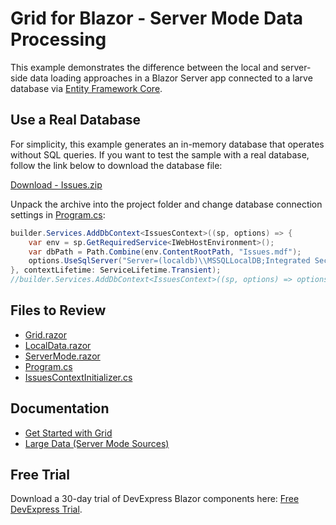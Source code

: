 # Grid for Blazor - Server Mode Data Processing
This example demonstrates the difference between the local and server-side data loading approaches in a Blazor Server app connected to a larve database via [Entity Framework Core](https://learn.microsoft.com/en-us/ef/core/).

## Use a Real Database
For simplicity, this example generates an in-memory database that operates without SQL queries. If you want to test the sample with a real database, follow the link below to download the database file:

[Download - Issues.zip](https://www.dropbox.com/s/fu8j0l1r3fkj1vd/Issues.zip?dl=0)

Unpack the archive into the project folder and change database connection settings in [Program.cs](./CS/Program.cs):
```cs
builder.Services.AddDbContext<IssuesContext>((sp, options) => {
    var env = sp.GetRequiredService<IWebHostEnvironment>();
    var dbPath = Path.Combine(env.ContentRootPath, "Issues.mdf");
    options.UseSqlServer("Server=(localdb)\\MSSQLLocalDB;Integrated Security=true;AttachDbFileName=" + dbPath);
}, contextLifetime: ServiceLifetime.Transient);
//builder.Services.AddDbContext<IssuesContext>((sp, options) => options.UseInMemoryDatabase("Issues"), contextLifetime: ServiceLifetime.Transient);
```

## Files to Review

- [Grid.razor](./CS/Pages/Grid.razor)
- [LocalData.razor](./CS/Pages/LocalData.razor)
- [ServerMode.razor](./CS/Pages/ServerMode.razor)
- [Program.cs](./CS/Program.cs)
- [IssuesContextInitializer.cs](./CS/Model/IssuesContextInitializer.cs)

## Documentation

- [Get Started with Grid](https://docs.devexpress.com/Blazor/403625/grid/get-started-with-grid)
- [Large Data (Server Mode Sources)](https://docs.devexpress.com/Blazor/403737/components/grid/bind-to-data#large-data-server-mode-sources)
    
## Free Trial
Download a 30-day trial of DevExpress Blazor components here: [Free DevExpress Trial](devexpress.com/try).

